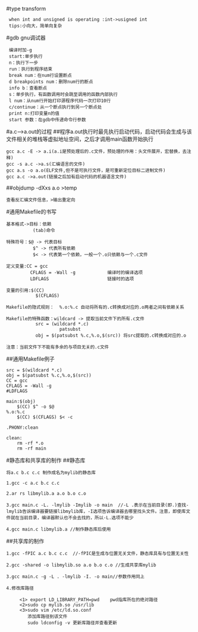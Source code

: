#type transform

     when int and unsigned is operating :int->usigned int
     tips:小向大，简单向复杂

#gdb gnu调试器

     编译时加-g
	 start:单步执行
	 n：执行下一步
	 run：执行到程序结束
	 break num：在num行设置断点
	 d breakpoints num：删除num行的断点
	 info b：查看断点
	 s：单步执行，有函数调用时会跳至调用的函数内部执行
	 l num：从num行开始打印源程序代码一次打印10行
	 c/continue：从一个断点执行到另一个断点处
	 print n:打印变量n的值
	 start 参数：在gdb中传递命令行参数

#a.c-->a.out的过程
##程序a.out执行时最先执行启动代码，启动代码会生成与该文件相关的堆栈等虚拟地址空间，之后才调用main函数开始执行

    gcc a.c -E -> a.i(a.i是预处理后的.c文件，预处理的作用：头文件展开，宏替换，去注释)
	gcc -s a.c ->a.s(汇编语言的文件)
	gcc a.s -o a.o(ELF文件,但不是可执行文件，是可重新定位目标二进制文件)
	gcc a.c ->a.out(链接之后加有启动代码的机器语言文件)

##objdump -dXxs a.o >temp

    查看反汇编文件信息，>输出重定向

#通用Makefile的书写

    基本格式->目标：依赖
	          (tab)命令

    特殊符号：$@ -> 代表目标
	          $^ -> 代表所有依赖
			  $< -> 代表第一个依赖，一般一个.o只依赖与一个.c文件

	定义变量:CC = gcc   
	         CFLAGS = -Wall -g            编译时的编译选项
			 LDFLAGS                      链接时的选项

	变量的引用:$(CC)
	           $(CFLAGS)

	Makefile的隐式规则：  %.o:%.c 自动将所有的.c转换成对应的.o两者之间有依赖关系

	Makefile的特殊函数：wildcard -> 提取当前文件下的所有.c文件
	           src = (wildcard *.c)
			            patsubst
			   obj = $(patsubst %.c,%.o,$(src)) 将src提取的.c转换成对应的.o

	注意：当前文件下不能有多余的与项目无关的.c文件

##通用Makefile例子

    src = $(wildcard *.c)            
	obj = $(patsubst %.c,%.o,$(src)) 
	CC = gcc
	CFLAGS = -Wall -g
	#LDFLAGS    

	main:$(obj)
	    $(CC) $^ -o $@
	%.o:%.c
		$(CC) $(CFLAGS) $< -c

	.PHONY:clean

	clean:
		rm -rf *.o
		rm -rf main

#静态库和共享库的制作
##静态库

    将a.c b.c c.c 制作成名为mylib的静态库

	1.gcc -c a.c b.c c.c

	2.ar rs libmylib.a a.o b.o c.o

	3.gcc main.c -L. -lmylib -Imylib -o main  //-L .表示在当前目录(即.)查找-lmylib告诉编译器要链接libmylib库，-I选项告诉编译器去哪里找头文件。注意，即使库文件就在当前目录，编译器默认也不会去找的，所以-L.选项不能少

    4.gcc main.c libmylib.a //制作静态库后使用

##共享库的制作

    1.gcc -fPIC a.c b.c c.c  //-fPIC是生成与位置无关文件，静态库具有与位置无关性

	2.gcc -shared -o libmylib.so a.o b.o c.o //生成共享库mylib

	3.gcc main.c -g -L . -lmylib -I. -o main//参数作用同上

	4.修改库路径

	     <1> export LD_LIBRARY_PATH=pwd    pwd指库所在的绝对路径
		 <2>sudo cp mylib.so /usr/lib   
		 <3>sudo vim /etc/ld.so.conf
		    添加库路径到该文件
			sudo ldconfig -v 更新库路径并查看更新

